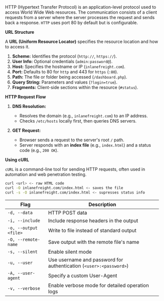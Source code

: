 HTTP (Hypertext Transfer Protocol) is an application-level protocol used to access World Wide Web resources. The communication consists of a client requests from a server where the server processes the request and sends back a response.  `HTTP` uses port 80 by default but is configurable. 

**URL Structure**

A **URL (Uniform Resource Locator)** specifies the resource location and how to access it.
1. **Scheme:** Identifies the protocol (`http://`, `https://`).
2. **User Info:** Optional credentials (`admin:password@`).
3. **Host:** Specifies the hostname or IP (`inlanefreight.com`).
4. **Port:** Defaults to 80 for `http` and 443 for `https` (`:80`).
5. **Path:** The file or folder being accessed (`/dashboard.php`).
6. **Query String:** Parameters and values (`?login=true`).
7. **Fragments:** Client-side sections within the resource (`#status`).

 **HTTP Request Flow**
1. **DNS Resolution:**
    - Resolves the domain (e.g., `inlanefreight.com`) to an IP address.
    - Checks `/etc/hosts` locally first, then queries DNS servers.
    
2. **GET Request:**
    - Browser sends a request to the server's root `/` path.
    - Server responds with an **index file** (e.g., `index.html`) and a status code (e.g., `200 OK`).

 **Using cURL**

`cURL` is a command-line tool for sending HTTP requests, often used in automation and web penetration testing. 

```bash
curl <url> <- raw HTML code
curl -O inlanefreight.com/index.html <- saves the file
curl -s -O inlanefreight.com/index.html <- supresses status info
```

|**Flag**|**Description**|
|---|---|
|`-d, --data`|HTTP POST data|
|`-i, --include`|Include response headers in the output|
|`-o, --output <file>`|Write to file instead of standard output|
|`-O, --remote-name`|Save output with the remote file's name|
|`-s, --silent`|Enable silent mode|
|`-u, --user`|Use username and password for authentication (`<user>:<password>`)|
|`-A, --user-agent`|Specify a custom User-Agent|
|`-v, --verbose`|Enable verbose mode for detailed operation logs|
